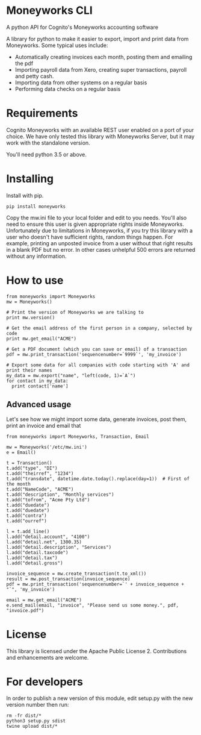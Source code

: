 # Moneyworks CLI

A python API for Cognito's Moneyworks accounting software

A library for python to make it easier to export, import and print data from Moneyworks. Some typical uses include:

* Automatically creating invoices each month, posting them and emailing the pdf
* Importing payroll data from Xero, creating super transactions, payroll and petty cash.
* Importing data from other systems on a regular basis
* Performing data checks on a regular basis

# Requirements

Cognito Moneyworks with an available REST user enabled on a port of your choice. We have only tested this library with Moneyworks Server, but it may work with the standalone version.

You'll need python 3.5 or above.

# Installing

Install with pip.

    pip install moneyworks

Copy the mw.ini file to your local folder and edit to you needs. You'll also need to ensure this user is given appropriate rights inside Moneyworks. Unfortunately due to limitations in Moneyworks, if you try this library with a user who doesn't have sufficient rights, random things happen. For example, printing an unposted invoice from a user without that right results in a blank PDF but no error. In other cases unhelpful 500 errors are returned without any information.

# How to use

    from moneyworks import Moneyworks
    mw = Moneyworks()
    
    # Print the version of Moneyworks we are talking to
    print mw.version()
    
    # Get the email address of the first person in a company, selected by code
    print mw.get_email("ACME")

    # Get a PDF document (which you can save or email) of a transaction
    pdf = mw.print_transaction('sequencenumber=`9999`', 'my_invoice')
    
    # Export some data for all companies with code starting with 'A' and print their names
    my_data = mw.export("name", "left(code, 1)=`A`")
    for contact in my_data:
      print contact['name']

## Advanced usage

Let's see how we might import some data, generate invoices, post them, print an invoice and email that

    from moneyworks import Moneyworks, Transaction, Email

    mw = Moneyworks('/etc/mw.ini')
    e = Email()

    t = Transaction()
    t.add("type", "DI")
    t.add("theirref", "1234")
    t.add("transdate", datetime.date.today().replace(day=1))  # First of the month
    t.add("NameCode", "ACME")
    t.add("description", "Monthly services")
    t.add("tofrom", "Acme Pty Ltd")
    t.add("duedate")
    t.add("duedate")
    t.add("contra")
    t.add("ourref")

    l = t.add_line()
    l.add("detail.account", "4100")
    l.add("detail.net", 1300.35)
    l.add("detail.description", "Services")
    l.add("detail.taxcode")
    l.add("detail.tax")
    l.add("detail.gross")

    invoice_sequence = mw.create_transaction(t.to_xml())
    result = mw.post_transaction(invoice_sequence)
    pdf = mw.print_transaction('sequencenumber=`' + invoice_sequence + "`", 'my_invoice')

    email = mw.get_email("ACME")
    e.send_mail(email, "invoice", "Please send us some money.", pdf, "invoice.pdf")
        
        

# License

This library is licensed under the Apache Public License 2. Contributions and enhancements are welcome.

# For developers

In order to publish a new version of this module, edit setup.py with the new version number then run:

    rm -fr dist/*
    python3 setup.py sdist
    twine upload dist/*